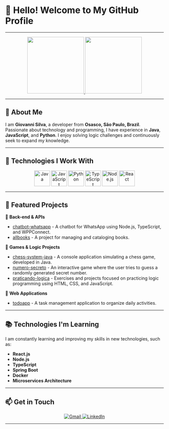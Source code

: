 # 👋 Hello! Welcome to My GitHub Profile

---

<div align="center">
  <a href="https://github.com/giovanni683">
    <img loading="lazy" height="180em" src="https://github-readme-stats.vercel.app/api/top-langs/?username=giovanni683&layout=compact&langs_count=7&theme=dracula"/>
    <img loading="lazy" height="180em" src="https://github-readme-stats.vercel.app/api?username=giovanni683&show_icons=true&theme=dracula&include_all_commits=true&count_private=false"/>
  </a>
</div>

---

## 🌟 About Me

I am **Giovanni Silva**, a developer from **Osasco, São Paulo, Brazil**. Passionate about technology and programming, I have experience in **Java**, **JavaScript**, and **Python**. I enjoy solving logic challenges and continuously seek to expand my knowledge.

---

## 🚀 Technologies I Work With

<div align="center">
  <img src="https://cdn.jsdelivr.net/gh/devicons/devicon/icons/java/java-original-wordmark.svg" width="50" height="50" alt="Java"/>
  <img src="https://cdn.jsdelivr.net/gh/devicons/devicon/icons/javascript/javascript-original.svg" width="50" height="50" alt="JavaScript"/>
  <img src="https://cdn.jsdelivr.net/gh/devicons/devicon/icons/python/python-original-wordmark.svg" width="50" height="50" alt="Python"/>
  <img src="https://cdn.jsdelivr.net/gh/devicons/devicon/icons/typescript/typescript-original.svg" width="50" height="50" alt="TypeScript"/>
  <img src="https://cdn.jsdelivr.net/gh/devicons/devicon/icons/nodejs/nodejs-original.svg" width="50" height="50" alt="Node.js"/>
  <img src="https://cdn.jsdelivr.net/gh/devicons/devicon/icons/react/react-original-wordmark.svg" width="50" height="50" alt="React"/>
</div>

---

## 📂 Featured Projects

🔹 **Back-end & APIs**
- [chatbot-whatsapp](https://github.com/giovanni683/chatbot-whatsapp) - A chatbot for WhatsApp using Node.js, TypeScript, and WPPConnect.
- [allbooks](https://github.com/giovanni683/allbooks) - A project for managing and cataloging books.

🔹 **Games & Logic Projects**
- [chess-system-java](https://github.com/giovanni683/chess-system-java) - A console application simulating a chess game, developed in Java.
- [numero-secreto](https://github.com/giovanni683/numero-secreto) - An interactive game where the user tries to guess a randomly generated secret number.
- [praticando-logica](https://github.com/giovanni683/praticando-logica) - Exercises and projects focused on practicing logic programming using HTML, CSS, and JavaScript.

🔹 **Web Applications**
- [todoapp](https://github.com/giovanni683/todoapp) - A task management application to organize daily activities.

---

## 📚 Technologies I'm Learning

I am constantly learning and improving my skills in new technologies, such as:

- **React.js**
- **Node.js**
- **TypeScript**
- **Spring Boot**
- **Docker**
- **Microservices Architecture**

---

## 📫 Get in Touch

<div align="center">
  <a href="mailto:giovannipuppets@gmail.com">
    <img loading="lazy" src="https://img.shields.io/badge/Gmail-D14836?style=for-the-badge&logo=gmail&logoColor=white" target="_blank" alt="Gmail">
  </a>
  <a href="https://www.linkedin.com/in/giovanni-silva-44a557187/" target="_blank">
    <img loading="lazy" src="https://img.shields.io/badge/-LinkedIn-%230077B5?style=for-the-badge&logo=linkedin&logoColor=white" target="_blank" alt="LinkedIn">
  </a>
</div>

---


